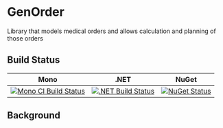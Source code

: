 # GenOrder
Library that models medical orders and allows calculation and planning of those orders

## Build Status

Mono | .NET | NuGet|
---- | ---- | ---- |
[![Mono CI Build Status](https://img.shields.io/travis/halcwb/GenOrder/master.svg)](https://travis-ci.org/halcwb/GenOrder) | [![.NET Build Status](https://img.shields.io/appveyor/ci/halcwb/GenOrder/master.svg)](https://ci.appveyor.com/project/halcwb/GenOrder) | [![NuGet Status](http://img.shields.io/nuget/v/Informedica.GenOrder.Lib.svg?style=flat)](https://www.nuget.org/packages/Informedica.GenOrder.Lib/)


## Background
